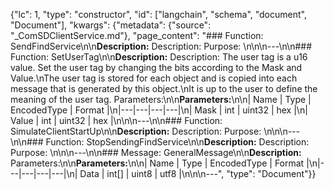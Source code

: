 {"lc": 1, "type": "constructor", "id": ["langchain", "schema", "document", "Document"], "kwargs": {"metadata": {"source": "_ComSDClientService.md"}, "page_content": "### Function: SendFindService\n\n**Description:** Description: Purpose: \n\n\n---\n\n### Function: SetUserTag\n\n**Description:** Description: The user tag is a u16 value. Set the user tag by changing the bits according to the Mask and Value.\nThe user tag is stored for each object and is copied into each message that is generated by this object.\nIt is up to the user to define the meaning of the user tag. Parameters:\n\n**Parameters:**\n\n| Name | Type | EncodedType | Format |\n|---|---|---|---|\n| Mask | int | uint32 | hex |\n| Value | int | uint32 | hex |\n\n\n---\n\n### Function: SimulateClientStartUp\n\n**Description:** Description: Purpose: \n\n\n---\n\n### Function: StopSendingFindService\n\n**Description:** Description: Purpose: \n\n\n---\n\n### Message: GeneralMessage\n\n**Description:** Parameters:\n\n**Parameters:**\n\n| Name | Type | EncodedType | Format |\n|---|---|---|---|\n| Data | int[] | uint8 | utf8 |\n\n\n---", "type": "Document"}}